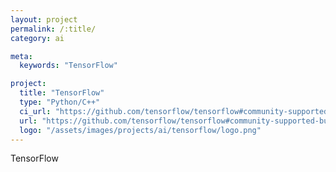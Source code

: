 ```yaml
---
layout: project
permalink: /:title/
category: ai

meta:
  keywords: "TensorFlow"

project:
  title: "TensorFlow"
  type: "Python/C++"
  ci_url: "https://github.com/tensorflow/tensorflow#community-supported-builds"
  url: "https://github.com/tensorflow/tensorflow#community-supported-builds"
  logo: "/assets/images/projects/ai/tensorflow/logo.png"
---
```


<p>TensorFlow</p>
